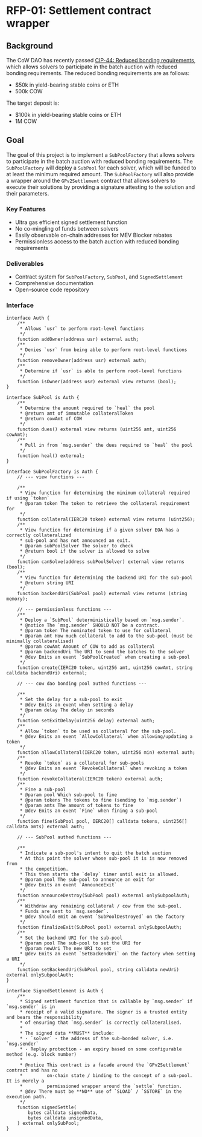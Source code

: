 # RFP-01: Settlement contract wrapper

## Background

The CoW DAO has recently passed [CIP-44: Reduced bonding requirements](https://snapshot.org/#/cow.eth/proposal/0x1b6f1171633ec3d20c4370db37074aa1bd830486d4d0d6c26165915cc42d9412), which allows solvers to participate in the batch auction with reduced bonding requirements. The reduced bonding requirements are as follows:

- $50k in yield-bearing stable coins or ETH
- 500k COW

The target deposit is:

- $100k in yield-bearing stable coins or ETH
- 1M COW

## Goal

The goal of this project is to implement a `SubPoolFactory` that allows solvers to participate in the batch auction with reduced bonding requirements. The `SubPoolFactory` will deploy a `SubPool` for each solver, which will be funded to at least the minimum required amount. The `SubPoolFactory` will also provide a wrapper around the `GPv2Settlement` contract that allows solvers to execute their solutions by providing a signature attesting to the solution and their parameters.

### Key Features

- Ultra gas efficient signed settlement function
- No co-mingling of funds between solvers
- Easily observable on-chain addresses for MEV Blocker rebates
- Permissionless access to the batch auction with reduced bonding requirements

### Deliverables

- Contract system for `SubPoolFactory`, `SubPool`, and `SignedSettlement`
- Comprehensive documentation
- Open-source code repository

### Interface

```solidity
interface Auth {
    /**
     * Allows `usr` to perform root-level functions
     */
    function addOwner(address usr) external auth;
    /**
     * Denies `usr` from being able to perform root-level functions
     */
    function removeOwner(address usr) external auth;
    /**
     * Determine if `usr` is able to perform root-level functions
     */
    function isOwner(address usr) external view returns (bool);
}

interface SubPool is Auth {
    /**
     * Determine the amount required to `heal` the pool
     * @return amt of immutable collateralToken
     * @return cowAmt of COW
     */
    function dues() external view returns (uint256 amt, uint256 cowAmt);
    /**
     * Pull in from `msg.sender` the dues required to `heal` the pool
     */
    function heal() external;
}

interface SubPoolFactory is Auth {
    // --- view functions ---

    /**
     * View function for determining the minimum collateral required if using `token`
     * @param token The token to retrieve the collateral requirement for
     */
    function collateral(IERC20 token) external view returns (uint256);
    /**
     * View function for determining if a given solver EOA has a correctly collateralized
     * sub-pool and has not announced an exit.
     * @param subPoolSolver The solver to check
     * @return bool if the solver is allowed to solve
     */
    function canSolve(address subPoolSolver) external view returns (bool);
    /**
     * View function for determining the backend URI for the sub-pool
     * @return string URI
     */
    function backendUri(SubPool pool) external view returns (string memory);

    // --- permissionless functions ---
    /**
     * Deploy a `SubPool` deterministically based on `msg.sender`.
     * @notice The `msg.sender` SHOULD NOT be a contract.
     * @param token The nominated token to use for collateral
     * @param amt How much collateral to add to the sub-pool (must be minimally collateralised)
     * @param cowAmt Amount of COW to add as collateral
     * @param backendUri The URI to send the batches to the solver
     * @dev Emits an event `SubPoolCreated` when creating a sub-pool
     */
    function create(IERC20 token, uint256 amt, uint256 cowAmt, string calldata backendUri) external;

    // --- cow dao bonding pool authed functions ---

    /**
     * Set the delay for a sub-pool to exit
     * @dev Emits an event when setting a delay
     * @param delay The delay in seconds
     */
    function setExitDelay(uint256 delay) external auth;
    /**
     * Allow `token` to be used as collateral for the sub-pool.
     * @dev Emits an event `AllowCollateral` when allowing/updating a token
     */
    function allowCollateral(IERC20 token, uint256 min) external auth;
    /**
     * Revoke `token` as a collateral for sub-pools
     * @dev Emits an event `RevokeCollateral` when revoking a token
     */
    function revokeCollateral(IERC20 token) external auth;
    /**
     * Fine a sub-pool
     * @param pool Which sub-pool to fine
     * @param tokens The tokens to fine (sending to `msg.sender`)
     * @param amts The amount of tokens to fine
     * @dev Emits an event `Fine` when fining a sub-pool
     */
    function fine(SubPool pool, IERC20[] calldata tokens, uint256[] calldata amts) external auth;

    // --- SubPool authed functions ---

    /**
     * Indicate a sub-pool's intent to quit the batch auction
     * At this point the solver whose sub-pool it is is now removed from
     * the competition.
     * This then starts the `delay` timer until exit is allowed.
     * @param pool The sub-pool to announce an exit for
     * @dev Emits an event `AnnounceExit`
     */
    function announceDestroy(SubPool pool) external onlySubpoolAuth;
    /**
     * Withdraw any remaining collateral / cow from the sub-pool.
     * Funds are sent to `msg.sender`.
     * @dev Should emit an event `SubPoolDestroyed` on the factory
     */
    function finalizeExit(SubPool pool) external onlySubpoolAuth;
    /**
     * Set the backend URI for the sub-pool
     * @param pool The sub-pool to set the URI for
     * @param newUri The new URI to set
     * @dev Emits an event `SetBackendUri` on the factory when setting a URI
     */
    function setBackendUri(SubPool pool, string calldata newUri) external onlySubpoolAuth;
}

interface SignedSettlement is Auth {
    /**
     * Signed settlement function that is callable by `msg.sender` if `msg.sender` is in
     * receipt of a valid signature. The signer is a trusted entity and bears the responsibility
     * of ensuring that `msg.sender` is correctly collateralised.
     *  
     * The signed data **MUST** include:
     * - `solver` - the address of the sub-bonded solver, i.e. `msg.sender`
     * - Replay protection - an expiry based on some configurable method (e.g. block number)
     *
     * @notice This contract is a facade around the `GPv2Settlement` contract and has no
     *         on-chain state / binding to the concept of a sub-pool. It is merely a
     *         permissioned wrapper around the `settle` function.
     * @dev There must be **NO** use of `SLOAD` / `SSTORE` in the execution path.
     */
    function signedSettle(
        bytes calldata signedData,
        bytes calldata unsignedData,
    ) external onlySubPool;
}
```
